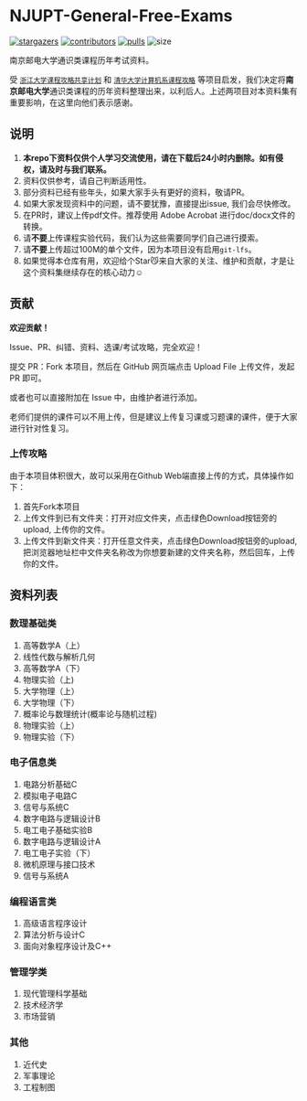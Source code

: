# NJUPT-General-Free-Exams

[![stargazers](https://img.shields.io/github/stars/NJUPTFreeExams/NJUPT-General-Free-Exams.svg?style=for-the-badge)](https://github.com/NJUPTFreeExams/NJUPT-General-Free-Exams/stargazers)
[![contributors](https://img.shields.io/github/forks/NJUPTFreeExams/NJUPT-General-Free-Exams.svg?style=for-the-badge)](https://github.com/NJUPTFreeExams/NJUPT-General-Free-Exams/network/members)
[![pulls](https://img.shields.io/github/issues-pr-closed-raw/NJUPTFreeExams/NJUPT-General-Free-Exams.svg?style=for-the-badge)](https://github.com/NJUPTFreeExams/NJUPT-General-Free-Exams/pulls)
![size](https://img.shields.io/github/repo-size/NJUPTFreeExams/NJUPT-General-Free-Exams.svg?style=for-the-badge)

南京邮电大学通识类课程历年考试资料。

受 [`浙江大学课程攻略共享计划`](https://github.com/QSCTech/zju-icicles) 和 [`清华大学计算机系课程攻略`](https://github.com/Trinkle23897/THU-CST-Cracker) 等项目启发，我们决定将**南京邮电大学**通识类课程的历年资料整理出来，以利后人。上述两项目对本资料集有重要影响，在这里向他们表示感谢。

## 说明

1. **本repo下资料仅供个人学习交流使用，请在下载后24小时内删除。如有侵权，请及时与我们联系。**
2. 资料仅供参考，请自己判断适用性。
3. 部分资料已经有些年头，如果大家手头有更好的资料，敬请PR。 
4. 如果大家发现资料中的问题，请不要犹豫，直接提出issue, 我们会尽快修改。
5. 在PR时，建议上传pdf文件。推荐使用 Adobe Acrobat 进行doc/docx文件的转换。
6. 请**不要**上传课程实验代码，我们认为这些需要同学们自己进行摸索。
7. 请**不要**上传超过100M的单个文件，因为本项目没有启用`git-lfs`。
8. 如果觉得本仓库有用，欢迎给个Star😼来自大家的关注、维护和贡献，才是让这个资料集继续存在的核心动力☺️

## 贡献

**欢迎贡献！**

Issue、PR、纠错、资料、选课/考试攻略，完全欢迎！

提交 PR：Fork 本项目，然后在 GitHub 网页端点击 Upload File 上传文件，发起 PR 即可。

或者也可以直接附加在 Issue 中，由维护者进行添加。

老师们提供的课件可以不用上传，但是建议上传复习课或习题课的课件，便于大家进行针对性复习。

### 上传攻略

由于本项目体积很大，故可以采用在Github Web端直接上传的方式，具体操作如下：

1. 首先Fork本项目
2. 上传文件到已有文件夹：打开对应文件夹，点击绿色Download按钮旁的upload, 上传你的文件。
3. 上传文件到新文件夹：打开任意文件夹，点击绿色Download按钮旁的upload, 把浏览器地址栏中文件夹名称改为你想要新建的文件夹名称，然后回车，上传你的文件。

## 资料列表

### 数理基础类

1. 高等数学A（上）
2. 线性代数与解析几何 
3. 高等数学A（下） 
4. 物理实验（上) 
5. 大学物理（上） 
6. 大学物理（下） 
7. 概率论与数理统计(概率论与随机过程)
8. 物理实验（上）
9. 物理实验（下）

### 电子信息类

1. 电路分析基础C
2. 模拟电子电路C
3. 信号与系统C
4. 数字电路与逻辑设计B
5. 电工电子基础实验B
6. 数字电路与逻辑设计A
7. 电工电子实验（下）
8. 微机原理与接口技术
9. 信号与系统A

### 编程语言类

1. 高级语言程序设计
2. 算法分析与设计C
3. 面向对象程序设计及C++

### 管理学类

1. 现代管理科学基础
2. 技术经济学
3. 市场营销

### 其他

1. 近代史
2. 军事理论
3. 工程制图
